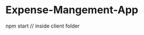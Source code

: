 # Expense-Mangement-App


   


   <!-- Ant Design third party libary for locking  and registration -->
   npm start // inside client folder
